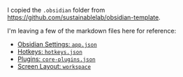 I copied the `.obsidian` folder from
https://github.com/sustainablelab/obsidian-template.

I'm leaving a few of the markdown files here for reference:

- [Obsidian Settings: `app.json`](settings.md)
- [Hotkeys: `hotkeys.json`](hotkeys.md)
- [Plugins: `core-plugins.json`](plugins.md)
- [Screen Layout: `workspace`](screen.md)

